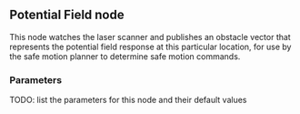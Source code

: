 ## Potential Field node

This node watches the laser scanner and publishes an obstacle vector
that represents the potential field response at this particular
location, for use by the safe motion planner to determine safe motion
commands.

### Parameters

TODO: list the parameters for this node and their default values
